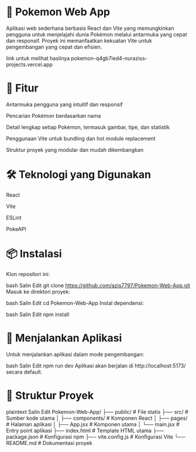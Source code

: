 # 🧩 Pokemon Web App
Aplikasi web sederhana berbasis React dan Vite yang memungkinkan pengguna untuk menjelajahi dunia Pokémon melalui antarmuka yang cepat dan responsif. Proyek ini memanfaatkan kekuatan Vite untuk pengembangan yang cepat dan efisien.

link untuk melihat hasilnya
pokemon-q4gb7ied4-nuraziss-projects.vercel.app

# 🚀 Fitur
Antarmuka pengguna yang intuitif dan responsif

Pencarian Pokémon berdasarkan nama

Detail lengkap setiap Pokémon, termasuk gambar, tipe, dan statistik

Penggunaan Vite untuk bundling dan hot module replacement

Struktur proyek yang modular dan mudah dikembangkan

# 🛠️ Teknologi yang Digunakan
React

Vite

ESLint

PokeAPI

# 📦 Instalasi
Klon repositori ini:

bash
Salin
Edit
git clone https://github.com/azis7797/Pokemon-Web-App.git
Masuk ke direktori proyek:

bash
Salin
Edit
cd Pokemon-Web-App
Instal dependensi:

bash
Salin
Edit
npm install
# 🧪 Menjalankan Aplikasi
Untuk menjalankan aplikasi dalam mode pengembangan:

bash
Salin
Edit
npm run dev
Aplikasi akan berjalan di http://localhost:5173/ secara default.

# 📁 Struktur Proyek
plaintext
Salin
Edit
Pokemon-Web-App/
├── public/             # File statis
├── src/                # Sumber kode utama
│   ├── components/     # Komponen React
│   ├── pages/          # Halaman aplikasi
│   ├── App.jsx         # Komponen utama
│   └── main.jsx        # Entry point aplikasi
├── index.html          # Template HTML utama
├── package.json        # Konfigurasi npm
├── vite.config.js      # Konfigurasi Vite
└── README.md           # Dokumentasi proyek
